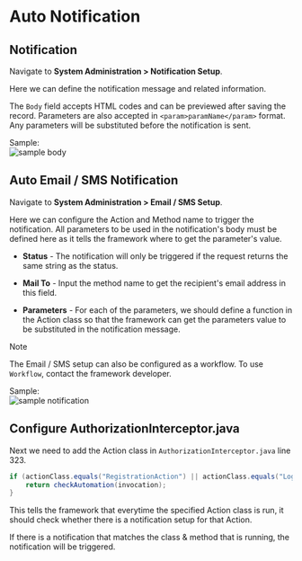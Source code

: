 # Auto Notification

## Notification

Navigate to **System Administration > Notification Setup**.

Here we can define the notification message and related information. 

The `Body` field accepts HTML codes and can be previewed after saving the record. Parameters are also accepted in `<param>paramName</param>` format. Any parameters will be substituted before the notification is sent.

Sample:  
<img src="/sdsfw_docs/images/notification/sample-body.png" alt="sample body" />

## Auto Email / SMS Notification

Navigate to **System Administration > Email / SMS Setup**.

Here we can configure the Action and Method name to trigger the notification. All parameters to be used in the notification's body must be defined here as it tells the framework where to get the parameter's value.

- **Status** - The notification will only be triggered if the request returns the same string as the status.

- **Mail To** - Input the method name to get the recipient's email address in this field.

- **Parameters** - For each of the parameters, we should define a function in the Action class so that the framework can get the parameters value to be substituted in the notification message.

> [!NOTE]
> The Email / SMS setup can also be configured as a workflow. To use `Workflow`, contact the framework developer.

Sample:  
<img src="/sdsfw_docs/images/notification/sample-notification.png" alt="sample notification" />

## Configure AuthorizationInterceptor.java

Next we need to add the Action class in `AuthorizationInterceptor.java` line 323.

```java
if (actionClass.equals("RegistrationAction") || actionClass.equals("LoginEssAction") || actionClass.equals("LoginEssAction")) {
	return checkAutomation(invocation);
}
```

This tells the framework that everytime the specified Action class is run, it should check whether there is a notification setup for that Action.

If there is a notification that matches the class & method that is running, the notification will be triggered.